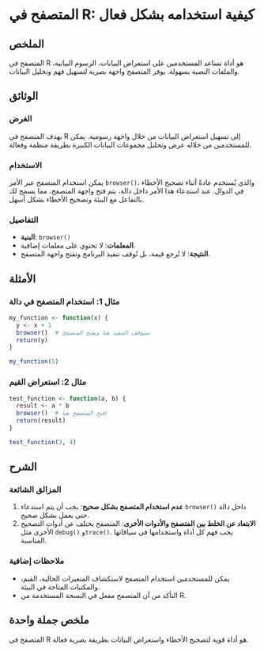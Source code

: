 <!--
Meta Description: # المتصفح في R: كيفية استخدامه بشكل فعال ## الملخص المتصفح في R هو أداة تساعد المستخدمين على استعراض البيانات، الرسوم البيانية، والملفات النصية بسهولة...
Meta Keywords: المتصفح, البيانات, browser, بشكل, واجهة
-->

# المتصفح في R: كيفية استخدامه بشكل فعال

## الملخص
المتصفح في R هو أداة تساعد المستخدمين على استعراض البيانات، الرسوم البيانية، والملفات النصية بسهولة. يوفر المتصفح واجهة بصرية لتسهيل فهم وتحليل البيانات.

## الوثائق
### الغرض
يهدف المتصفح في R إلى تسهيل استعراض البيانات من خلال واجهة رسومية. يمكن للمستخدمين من خلاله عرض وتحليل مجموعات البيانات الكبيرة بطريقة منظمة وفعالة.

### الاستخدام
يمكن استخدام المتصفح عبر الأمر `browser()`، والذي يُستخدم عادةً أثناء تصحيح الأخطاء في الدوال. عند استدعاء هذا الأمر داخل دالة، يتم فتح واجهة المتصفح، مما يسمح لك بالتفاعل مع البيئة وتصحيح الأخطاء بشكل أسهل.

### التفاصيل
- **البنية**: `browser()`
- **المعلمات**: لا تحتوي على معلمات إضافية.
- **النتيجة**: لا تُرجع قيمة، بل تُوقف تنفيذ البرنامج وتفتح واجهة المتصفح.

## الأمثلة
### مثال 1: استخدام المتصفح في دالة
```R
my_function <- function(x) {
  y <- x + 1
  browser()  # سيوقف التنفيذ هنا ويفتح المتصفح
  return(y)
}

my_function(5)
```

### مثال 2: استعراض القيم
```R
test_function <- function(a, b) {
  result <- a * b
  browser()  # افتح المتصفح هنا
  return(result)
}

test_function(3, 4)
```

## الشرح
### المزالق الشائعة
1. **عدم استخدام المتصفح بشكل صحيح**: يجب أن يتم استدعاء `browser()` داخل دالة حتى يعمل بشكل صحيح.
2. **الابتعاد عن الخلط بين المتصفح والأدوات الأخرى**: المتصفح يختلف عن أدوات التصحيح الأخرى مثل `debug()` و`trace()`. يجب فهم كل أداة واستخدامها في سياقاتها المناسبة.

### ملاحظات إضافية
- يمكن للمستخدمين استخدام المتصفح لاستكشاف المتغيرات الحالية، القيم، والمكتبات المتاحة في البيئة.
- التأكد من أن المتصفح مفعل في النسخة المستخدمة من R.

## ملخص جملة واحدة
المتصفح في R هو أداة قوية لتصحيح الأخطاء واستعراض البيانات بطريقة بصرية فعالة.